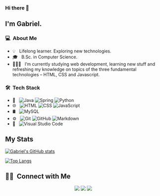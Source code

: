 ### Hi there 👋

## I'm Gabriel.

### 💻 &nbsp;About Me 

- 💡 &nbsp; Lifelong learner. Exploring new technologies. 
- 🎓 &nbsp; B.Sc. in Computer Science.
- 👨🏻‍💻 &nbsp; I’m currently studying web development, learning new stuff and refreshing my knowledge on topics of the three fundamental technologies – HTML, CSS and Javascript.


### 🛠 &nbsp;Tech Stack

- 🚀 &nbsp;
   ![Java](https://img.shields.io/badge/Java-ED8B00?style=for-the-badge&logo=java&logoColor=white)
   ![Spring](https://img.shields.io/badge/Spring-6DB33F?style=for-the-badge&logo=spring&logoColor=white)
   ![Python](https://img.shields.io/badge/Python-3776AB?style=for-the-badge&logo=python&logoColor=white)
- 🌐 &nbsp;
  ![HTML](https://img.shields.io/badge/-HTML-333333?style=flat&logo=HTML5)
  ![CSS](https://img.shields.io/badge/-CSS-333333?style=flat&logo=CSS3&logoColor=1572B6)
  ![JavaScript](https://img.shields.io/badge/-JavaScript-333333?style=flat&logo=javascript)
- 🛢 &nbsp;
  ![MySQL](https://img.shields.io/badge/MySQL-00000F?style=for-the-badge&logo=mysql&logoColor=white)
- ⚙️ &nbsp;
  ![Git](https://img.shields.io/badge/-Git-333333?style=flat&logo=git)
  ![GitHub](https://img.shields.io/badge/-GitHub-333333?style=flat&logo=github)
  ![Markdown](https://img.shields.io/badge/-Markdown-333333?style=flat&logo=markdown)
- 🔧 &nbsp;
  ![Visual Studio Code](https://img.shields.io/badge/-Visual%20Studio%20Code-333333?style=flat&logo=visual-studio-code&logoColor=007ACC)


## My Stats
<!-- <p>
<a href="https://github.com/AVS1508">
  <img height="180em" src="https://github-readme-stats.vercel.app/api?username=limagb&show_icons=true&theme=aura" />
  <img height="180em" src="https://github-readme-stats-eight-theta.vercel.app/api/top-langs/?username=limagb&theme=blue-green&layout=compact&exclude_lang=java+r" />
</a>
</p> -->
[![Gabriel's GitHub stats](https://github-readme-stats.vercel.app/api?username=limagb&show_icons=true&theme=aura)](https://github.com/limagb/github-readme-stats)

[![Top Langs](https://github-readme-stats.vercel.app/api/top-langs/?username=limagb&theme=blue-green)](https://github.com/limagb/github-readme-stats)


##  🤝🏻 &nbsp;Connect with Me

<p align="center">
<a href="https://github.com/limagb"><img src="https://img.shields.io/badge/GitHub-100000?style=for-the-badge&logo=github&logoColor=white"/></a>
<a href="https://www.linkedin.com/in/gabriel-binda-lima-8a224b109/"><img src="https://img.shields.io/badge/LinkedIn-0077B5?style=for-the-badge&logo=linkedin&logoColor=white"/></a>
<a href="mailto:gabrielbinda84@gmail.com"><img src="https://img.shields.io/badge/Gmail-D14836?style=for-the-badge&logo=gmail&logoColor=white"/></a>

<!---
limagb/limagb is a ✨ special ✨ repository because its `README.md` (this file) appears on your GitHub profile.
You can click the Preview link to take a look at your changes.
--->
